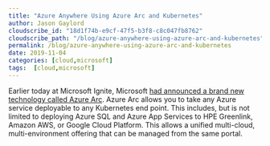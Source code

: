 ```yaml
---
title: "Azure Anywhere Using Azure Arc and Kubernetes"
author: Jason Gaylord
cloudscribe_id: "18d1f74b-e9cf-47f5-b3f8-c8c047fb8762"
cloudscribe_path: "/blog/azure-anywhere-using-azure-arc-and-kubernetes"
permalink: /blog/azure-anywhere-using-azure-arc-and-kubernetes
date: 2019-11-04
categories: [cloud,microsoft]
tags:  [cloud,microsoft]
---
```


Earlier today at Microsoft Ignite, Microsoft [had announced a brand new technology called Azure Arc](https://jasong.us/32hjX9y). Azure Arc allows you to take any Azure service deployable to any Kubernetes end point. This includes, but is not limited to deploying Azure SQL and Azure App Services to HPE Greenlink, Amazon AWS, or Google Cloud Platform. This allows a unified multi-cloud, multi-environment offering that can be managed from the same portal.